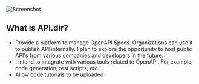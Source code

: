 
![Screenshot](https://raw.githubusercontent.com/chris/projectname/branch/banner.png)

What is API.dir?
--------------------------
* Provide a platform to manage OpenAPI Specs. Organizations can use it to publish API internally. I plan to explore the 
opportunity to host public API's from various companies and developers in the future. 
* I intend to integrate with various tools related to OpenAPI. For example, code generation, test scripts, etc.
* Allow code tutorials to be uploaded